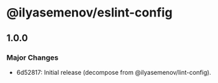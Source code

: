 # @ilyasemenov/eslint-config

## 1.0.0

### Major Changes

- 6d52817: Initial release (decompose from @ilyasemenov/lint-config).
